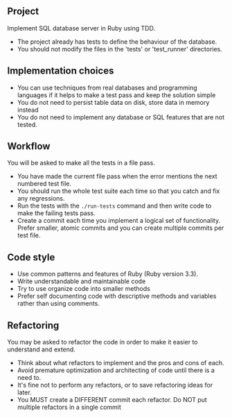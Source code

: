 ## Project

Implement SQL database server in Ruby using TDD.

+ The project already has tests to define the behaviour of the database.
+ You should not modify the files in the 'tests' or 'test_runner' directories.

## Implementation choices

+ You can use techniques from real databases and programming languages if it helps to make a test pass and keep the solution simple
+ You do not need to persist table data on disk, store data in memory instead
+ You do not need to implement any database or SQL features that are not tested.

## Workflow

You will be asked to make all the tests in a file pass.

+ You have made the current file pass when the error mentions the next numbered test file.
+ You should run the whole test suite each time so that you catch and fix any regressions.
+ Run the tests with the `./run-tests` command and then write code to make the failing tests pass.
+ Create a commit each time you implement a logical set of functionality. Prefer smaller, atomic commits and you can create multiple commits per test file.

## Code style

+ Use common patterns and features of Ruby (Ruby version 3.3).
+ Write understandable and maintainable code
+ Try to use organize code into smaller methods
+ Prefer self documenting code with descriptive methods and variables rather than using comments.

## Refactoring

You may be asked to refactor the code in order to make it easier to understand and extend.

+ Think about what refactors to implement and the pros and cons of each.
+ Avoid premature optimization and architecting of code until there is a need to.
+ It's fine not to perform any refactors, or to save refactoring ideas for later.
+ You MUST create a DIFFERENT commit each refactor. Do NOT put multiple refactors in a single commit
